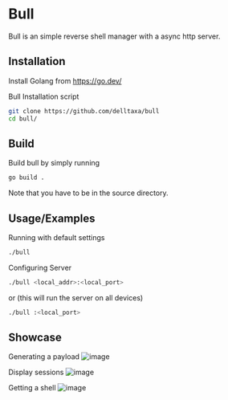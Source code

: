 
# Bull

Bull is an simple reverse shell manager with a async http server.

## Installation

Install Golang from https://go.dev/

Bull Installation script
```bash
git clone https://github.com/delltaxa/bull
cd bull/
```
    
## Build

Build bull by simply running 
```bash
go build .
```
Note that you have to be in the source directory.
## Usage/Examples

Running with default settings
```bash
./bull
```

Configuring Server
```bash
./bull <local_addr>:<local_port>
```

or (this will run the server on all devices)

```bash
./bull :<local_port>
```
## Showcase

Generating a payload
![image](https://user-images.githubusercontent.com/114283067/220091299-421feaa2-4f41-4acb-a84e-602b164d039a.png)

Display sessions
![image](https://user-images.githubusercontent.com/114283067/220092636-7349d470-85d1-463e-9585-fe416446ba09.png)

Getting a shell
![image](https://user-images.githubusercontent.com/114283067/220093738-605d2222-aedb-437d-9019-daec351067a4.png)
